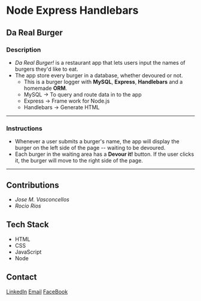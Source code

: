 # Node Express Handlebars 
## Da Real Burger

### Description

* _Da Real Burger!_ is a restaurant app that lets users input the names of burgers they'd like to eat.
* The app store every burger in a database, whether devoured or not.
  * This is a burger logger with **MySQL**, **Express**, **Handlebars** and a homemade **ORM**.
  * MySQL -> To query and route data in to the app
  * Express -> Frame work for Node.js
  * Handlebars -> Generate HTML

- - -
### Instructions

* Whenever a user submits a burger's name, the app will display the burger on the left side of the page -- waiting to be devoured.
* Each burger in the waiting area has a **Devour it!** button. If the user clicks it, the burger will move to the right side of the page.

- - -

## Contributions
  
  * _Jose M. Vasconcellos_
  * _Rocio Rios_

## Tech Stack

  * HTML
  * CSS
  * JavaScript
  * Node

## Contact

[Linkedln](https://www.linkedin.com/in/rocio-bautista-120a551a2/)
[Email](rrocio46@yahoo.es)
[FaceBook](https://www.facebook.com/rocio.rios.589)



